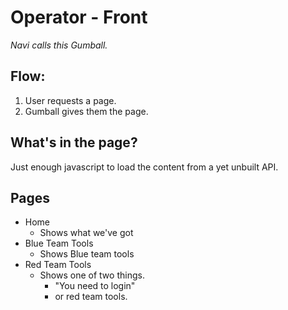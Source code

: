 # Operator - Front

*Navi calls this Gumball.*

## Flow:

1. User requests a page.
2. Gumball gives them the page.

## What's in the page?

Just enough javascript to load the content from a yet unbuilt API.

## Pages

- Home
	- Shows what we've got
- Blue Team Tools
	- Shows Blue team tools
- Red Team Tools
	- Shows one of two things.
		- "You need to login"
		- or red team tools.
